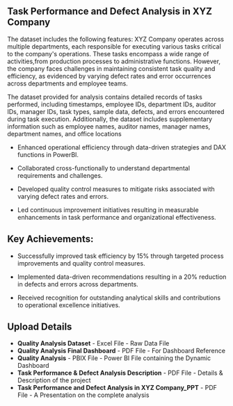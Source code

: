 ## Task Performance and Defect Analysis in XYZ Company
The dataset includes the following features:
XYZ Company operates across multiple departments, each responsible for executing various tasks critical to the company's operations. These tasks encompass a wide range of activities,from production processes to administrative functions. However, the company faces challenges in maintaining consistent task quality and efficiency, as evidenced by varying defect rates and error occurrences across departments and employee teams.

The dataset provided for analysis contains detailed records of tasks performed, including timestamps, employee IDs, department IDs, auditor IDs, manager IDs, task types, sample data, defects, and errors encountered during task execution. Additionally, the dataset includes supplementary information such as employee names, auditor names, manager names,
department names, and office locations


*	Enhanced operational efficiency through data-driven strategies and DAX functions in PowerBI.

*	Collaborated cross-functionally to understand departmental requirements and challenges.

*	Developed quality control measures to mitigate risks associated with varying defect rates and errors.

*	Led continuous improvement initiatives resulting in measurable enhancements in task performance and organizational effectiveness.

## Key Achievements:

*	Successfully improved task efficiency by 15% through targeted process improvements and quality control measures.

*	Implemented data-driven recommendations resulting in a 20% reduction in defects and errors across departments.

*	Received recognition for outstanding analytical skills and contributions to operational excellence initiatives.

## Upload Details
* **Quality Analysis Dataset** - Excel File - Raw Data File
* **Quality Analysis Final Dashboard** - PDF File - For Dashboard Reference
* **Quality Analysis** - PBIX File - Power BI File containing the Dynamic Dashboard
* **Task Performance & Defect Analysis Description** - PDF File - Details & Description of the project
* **Task Performance and Defect Analysis in XYZ Company_PPT** - PDF File - A Presentation on the complete analysis

